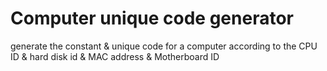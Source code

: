 # Computer unique code generator
 generate the constant & unique code for a computer according to the CPU ID & hard disk id & MAC address & Motherboard ID 
